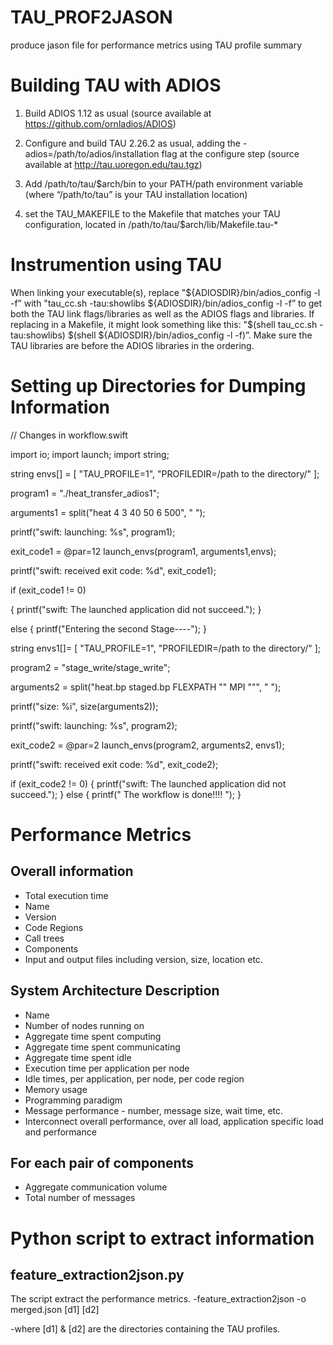 # TAU_PROF2JASON
produce jason file for performance metrics using TAU profile summary

# Building TAU with ADIOS

1.	Build ADIOS 1.12 as usual  (source available at https://github.com/ornladios/ADIOS)

2.	 Configure and build TAU 2.26.2 as usual, adding the -adios=/path/to/adios/installation flag at the configure step (source available at http://tau.uoregon.edu/tau.tgz)

3.	 Add /path/to/tau/$arch/bin to your PATH/path environment variable  (where “/path/to/tau” is your TAU installation location)

4.	 set the TAU_MAKEFILE to the Makefile that matches your TAU configuration, located in /path/to/tau/$arch/lib/Makefile.tau-*

# Instrumention using TAU
When linking your executable(s), replace "${ADIOSDIR}/bin/adios_config -l -f” with "tau_cc.sh -tau:showlibs ${ADIOSDIR}/bin/adios_config -l -f” to get both the TAU link flags/libraries as well as the ADIOS flags and libraries.  If replacing in a Makefile, it might look something like this: "$(shell tau_cc.sh -tau:showlibs) $(shell ${ADIOSDIR}/bin/adios_config -l -f)”.  Make sure the TAU libraries are before the ADIOS libraries in the ordering.


# Setting up Directories for Dumping Information

// Changes in  workflow.swift

import io;
import launch;
import string;



string envs[] = [ "TAU_PROFILE=1", "PROFILEDIR=/path to the directory/" ];


program1 = "./heat_transfer_adios1";

arguments1 = split("heat  4 3  40 50  6 500", " ");

printf("swift: launching: %s", program1);

exit_code1 = @par=12 launch_envs(program1, arguments1,envs);

printf("swift: received exit code: %d", exit_code1);

if (exit_code1 != 0)

{
  printf("swift: The launched application did not succeed.");
}

else
{
 printf("Entering the second Stage----");
}

string envs1[]= [ "TAU_PROFILE=1", "PROFILEDIR=/path to the directory/" ];

program2 = "stage_write/stage_write";

arguments2 = split("heat.bp staged.bp FLEXPATH \"\" MPI \"\"", " ");

printf("size: %i", size(arguments2));

printf("swift: launching: %s", program2);

exit_code2 = @par=2 launch_envs(program2, arguments2, envs1);

printf("swift: received exit code: %d", exit_code2);

if (exit_code2 != 0)
{
  printf("swift: The launched application did not succeed.");
}
else
{
        printf(" The workflow is done!!!! ");
}

# Performance Metrics
## Overall information
- Total execution time
- Name 
- Version
- Code Regions
- Call trees
- Components
- Input and output files including version, size, location etc.
## System Architecture Description
- Name
- Number of nodes running on 
- Aggregate time spent computing
- Aggregate time spent communicating
- Aggregate time spent idle
- Execution time per application per node
- Idle times, per application, per node, per code region
- Memory usage
- Programming paradigm
- Message performance - number, message size, wait time, etc.
- Interconnect overall performance, over all load, application specific load and performance
## For each pair of components
- Aggregate communication volume
- Total number of messages

# Python script to extract information
## feature_extraction2json.py

The script extract the performance metrics.
-feature_extraction2json -o merged.json  [d1] [d2]

-where [d1] & [d2] are the directories containing the TAU profiles.
